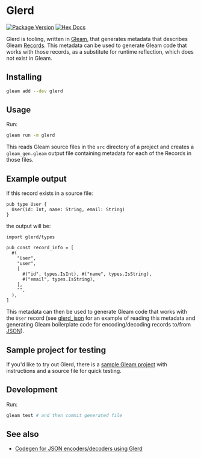 # Glerd

[![Package Version](https://img.shields.io/hexpm/v/glerd)](https://hex.pm/packages/glerd)
[![Hex Docs](https://img.shields.io/badge/hex-docs-ffaff3)](https://hexdocs.pm/glerd/)

Glerd is tooling, written in [Gleam](https://gleam.run/), that generates
metadata that describes Gleam [Records](https://tour.gleam.run/data-types/records/).
This metadata can be used to generate Gleam code that works with those records,
as a substitute for runtime reflection, which does not exist in Gleam.

## Installing

```sh
gleam add --dev glerd
```

## Usage

Run:

```sh
gleam run -m glerd
```

This reads Gleam source files in the `src` directory of a project and creates
a `gleam_gen.gleam` output file containing metadata for each of the Records in
those files.

## Example output

If this record exists in a source file:

```gleam
pub type User {
  User(id: Int, name: String, email: String)
}
```

the output will be:

```gleam
import glerd/types

pub const record_info = [
  #(
    "User",
    "user",
    [
      #("id", types.IsInt), #("name", types.IsString),
      #("email", types.IsString),
    ],
    "",
  ),
]
```

This metadata can then be used to generate Gleam code that works with the `User`
record (see [glerd_json](https://github.com/darky/glerd-json) for an example of
reading this metadata and generating Gleam boilerplate code for
encoding/decoding records to/from [JSON](https://www.json.org/json-en.html)).

## Sample project for testing

If you'd like to try out Glerd, there is a
[sample Gleam project](https://github.com/jasonprogrammer/glerd_example) with
instructions and a source file for quick testing.

## Development

Run:

```sh
gleam test # and then commit generated file
```

## See also

* [Codegen for JSON encoders/decoders using Glerd](https://github.com/darky/glerd-json)
